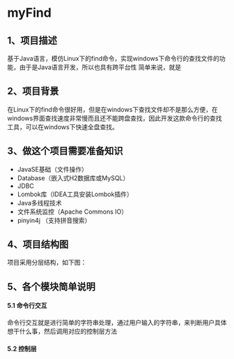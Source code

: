 # myFind
## 1、项目描述
基于Java语言，模仿Linux下的find命令，实现windows下命令行的查找文件的功能，由于是Java语言开发，所以也具有跨平台性
简单来说，就是
## 2、项目背景
在Linux下的find命令很好用，但是在windows下查找文件却不是那么方便，在windows界面查找速度非常慢而且还不能跨盘查找，因此开发这款命令行的查找工具，可以在windows下快速全盘查找。
## 3、做这个项目需要准备知识

- JavaSE基础（文件操作）
- Database（嵌入式H2数据库或MySQL）
- JDBC
- Lombok库（IDEA工具安装Lombok插件）
- Java多线程技术
- 文件系统监控（Apache Commons IO）
- pinyin4j （支持拼音搜索）

## 4、项目结构图

项目采用分层结构，如下图：


## 5、各个模块简单说明

#### 5.1 命令行交互

命令行交互就是进行简单的字符串处理，通过用户输入的字符串，来判断用户具体想干什么事，然后调用对应的控制层方法

#### 5.2 控制层

